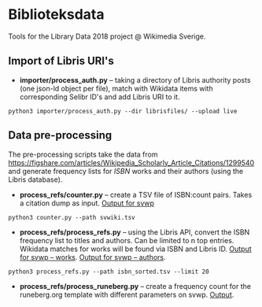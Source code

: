 # Biblioteksdata

Tools for the Library Data 2018 project @ Wikimedia Sverige.

## Import of Libris URI's

* **importer/process_auth.py** – taking a directory of Libris authority posts (one json-ld object per file), match with Wikidata items with corresponding Selibr ID's and add Libris URI to it.

```
python3 importer/process_auth.py --dir librisfiles/ --upload live
```

## Data pre-processing

The pre-processing scripts take the data from https://figshare.com/articles/Wikipedia_Scholarly_Article_Citations/1299540 and generate frequency lists for *ISBN* works and their authors (using the Libris database).

* **process_refs/counter.py** – create a TSV file of ISBN:count pairs. Takes a citation dump as input. [Output for svwp](https://gist.github.com/Vesihiisi/4dae5b0b52c93cd7d94741acbf395754)

```
python3 counter.py --path svwiki.tsv
```

* **process_refs/process_refs.py** – using the Libris API, convert the ISBN frequency list to titles and authors. Can be limited to n top entries. Wikidata matches for works will be found via ISBN and Libris ID. [Output for svwp – works](https://gist.github.com/Vesihiisi/04ec2c73a774b7a33b48de62143fe62c). [Output for svwp – authors](https://gist.github.com/Vesihiisi/0dd90db206bbe86ad2f502781365fa28).

```
python3 process_refs.py --path isbn_sorted.tsv --limit 20
```

* **process_refs/process_runeberg.py** – create a frequency count for the runeberg.org template with different parameters on svwp. [Output](https://gist.github.com/Vesihiisi/4ed15b89a5a5c316398adea5b165625f).
